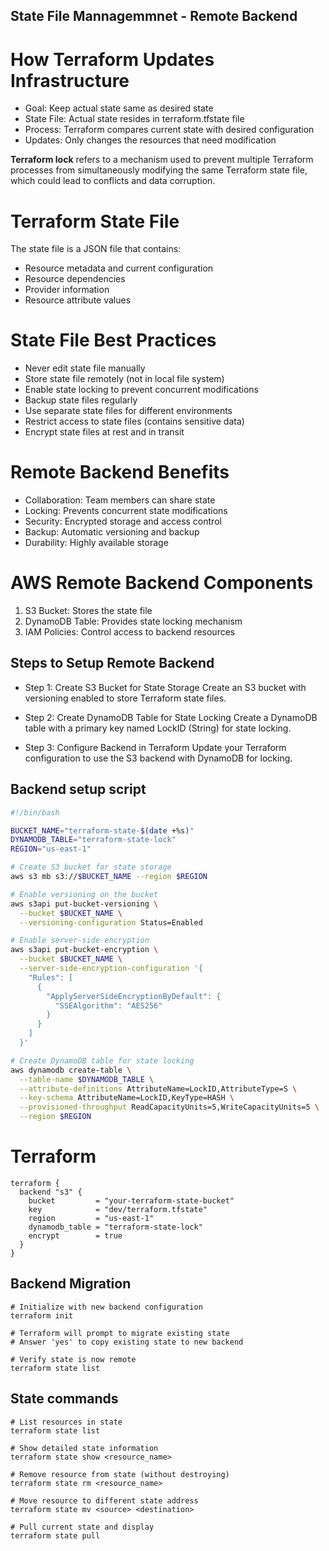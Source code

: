 ## State File Mannagemmnet - Remote Backend

# How Terraform Updates Infrastructure

* Goal: Keep actual state same as desired state
* State File: Actual state resides in terraform.tfstate file
* Process: Terraform compares current state with desired configuration
* Updates: Only changes the resources that need modification

**Terraform lock** refers to a mechanism used to prevent multiple Terraform processes from simultaneously modifying the same Terraform state file, which could lead to conflicts and data corruption.

# Terraform State File

The state file is a JSON file that contains:
* Resource metadata and current configuration
* Resource dependencies
* Provider information
* Resource attribute values

# State File Best Practices

- Never edit state file manually
- Store state file remotely (not in local file system)
- Enable state locking to prevent concurrent modifications
- Backup state files regularly
- Use separate state files for different environments
- Restrict access to state files (contains sensitive data)
- Encrypt state files at rest and in transit

# Remote Backend Benefits

* Collaboration: Team members can share state
* Locking: Prevents concurrent state modifications
* Security: Encrypted storage and access control
* Backup: Automatic versioning and backup
* Durability: Highly available storage

# AWS Remote Backend Components

1. S3 Bucket: Stores the state file
2. DynamoDB Table: Provides state locking mechanism
3. IAM Policies: Control access to backend resources


## Steps to Setup Remote Backend

* Step 1: Create S3 Bucket for State Storage
Create an S3 bucket with versioning enabled to store Terraform state files.

* Step 2: Create DynamoDB Table for State Locking
Create a DynamoDB table with a primary key named LockID (String) for state locking.

* Step 3: Configure Backend in Terraform
Update your Terraform configuration to use the S3 backend with DynamoDB for locking.


## Backend setup script

```bash
#!/bin/bash

BUCKET_NAME="terraform-state-$(date +%s)"
DYNAMODB_TABLE="terraform-state-lock"
REGION="us-east-1"

# Create S3 bucket for state storage
aws s3 mb s3://$BUCKET_NAME --region $REGION

# Enable versioning on the bucket
aws s3api put-bucket-versioning \
  --bucket $BUCKET_NAME \
  --versioning-configuration Status=Enabled

# Enable server-side encryption
aws s3api put-bucket-encryption \
  --bucket $BUCKET_NAME \
  --server-side-encryption-configuration '{
    "Rules": [
      {
        "ApplyServerSideEncryptionByDefault": {
          "SSEAlgorithm": "AES256"
        }
      }
    ]
  }'

# Create DynamoDB table for state locking
aws dynamodb create-table \
  --table-name $DYNAMODB_TABLE \
  --attribute-definitions AttributeName=LockID,AttributeType=S \
  --key-schema AttributeName=LockID,KeyType=HASH \
  --provisioned-throughput ReadCapacityUnits=5,WriteCapacityUnits=5 \
  --region $REGION
```

# Terraform

```hcl
terraform {
  backend "s3" {
    bucket         = "your-terraform-state-bucket"
    key            = "dev/terraform.tfstate"
    region         = "us-east-1"
    dynamodb_table = "terraform-state-lock"
    encrypt        = true
  }
}
```

## Backend Migration

```
# Initialize with new backend configuration
terraform init

# Terraform will prompt to migrate existing state
# Answer 'yes' to copy existing state to new backend

# Verify state is now remote
terraform state list
```

## State commands

```
# List resources in state
terraform state list

# Show detailed state information
terraform state show <resource_name>

# Remove resource from state (without destroying)
terraform state rm <resource_name>

# Move resource to different state address
terraform state mv <source> <destination>

# Pull current state and display
terraform state pull
```
